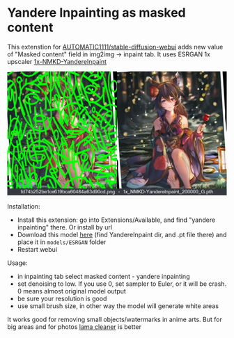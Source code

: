 # Yandere Inpainting as masked content

This extenstion for [AUTOMATIC1111/stable-diffusion-webui](https://github.com/AUTOMATIC1111/stable-diffusion-webui) adds new value of "Masked content" field in img2img -> inpaint tab. It uses ESRGAN 1x upscaler [1x-NMKD-YandereInpaint](https://openmodeldb.info/models/1x-NMKD-YandereInpaint)

![](/images/authors_example.jpg)

Installation:
- Install this extension: go into Extensions/Available, and find "yandere inpainting" there. Or install by url
- Download this model [here](https://icedrive.net/s/43GNBihZyi) (find YandereInpaint dir, and .pt file there) and place it in `models/ESRGAN` folder
- Restart webui

Usage:
- in inpainting tab select masked content - yandere inpainting
- set denoising to low. If you use 0, set sampler to Euler, or it will be crash. 0 means almost original model output
- be sure your resolution is good
- use small brush size, in other way the model will generate white areas

It works good for removing small objects/watermarks in anime arts. But for big areas and for photos [lama cleaner](https://github.com/light-and-ray/sd-webui-lama-cleaner-masked-content) is better
